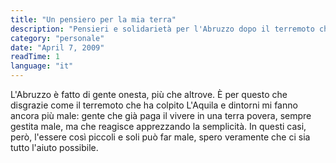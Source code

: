 ```yaml
---
title: "Un pensiero per la mia terra"
description: "Pensieri e solidarietà per l'Abruzzo dopo il terremoto che ha colpito L'Aquila."
category: "personale"
date: "April 7, 2009"
readTime: 1
language: "it"
---
```


L'Abruzzo è fatto di gente onesta, più che altrove. È per questo che disgrazie come il terremoto che ha colpito L'Aquila e dintorni mi fanno ancora più male: gente che già paga il vivere in una terra povera, sempre gestita male, ma che reagisce apprezzando la semplicità. In questi casi, però, l'essere così piccoli e soli può far male, spero veramente che ci sia tutto l'aiuto possibile.

